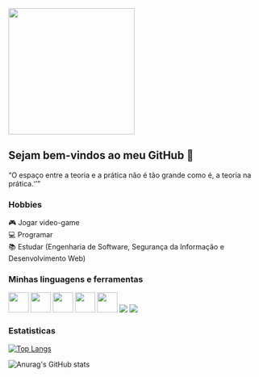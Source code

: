 <img height="250px" src="http://clubedosgeeks.com.br/wp-content/uploads/2016/01/dormrm.gif" />

## Sejam bem-vindos ao meu GitHub 👋

<q>O espaço entre a teoria e a prática não é tão grande como é, a teoria na prática.<q/>

### Hobbies

🎮 Jogar video-game <br/>
💻 Programar <br/>
📚 Estudar (Engenharia de Software, Segurança da Informação e Desenvolvimento Web)

### Minhas linguagens e ferramentas

<img height="40px" src="https://cdn.jsdelivr.net/gh/devicons/devicon/icons/css3/css3-original.svg" /> <nobr>
<img height="40px" src="https://cdn.jsdelivr.net/gh/devicons/devicon/icons/javascript/javascript-original.svg" /> <nobr> 
<img height="40px" src="https://cdn.jsdelivr.net/gh/devicons/devicon/icons/csharp/csharp-original.svg" /> <nobr>
<img height="40px" src="https://cdn.jsdelivr.net/gh/devicons/devicon/icons/html5/html5-original.svg" /> <nobr>
<img height="40px" src="https://cdn.jsdelivr.net/gh/devicons/devicon/icons/mysql/mysql-original.svg" /> <nobr>
<img src="https://cdn.jsdelivr.net/gh/devicons/devicon/icons/postgresql/postgresql-original.svg" /> <nobr>
<img src="https://cdn.jsdelivr.net/gh/devicons/devicon/icons/laravel/laravel-plain.svg" />

 ### Estatisticas
  
[![Top Langs](https://github-readme-stats.vercel.app/api/top-langs/?username=xinnaider&layout=compact)](https://github.com/anuraghazra/github-readme-stats)
 
 ![Anurag's GitHub stats](https://github-readme-stats.vercel.app/api?username=xinnaider&show_icons=true&theme=transparent)
